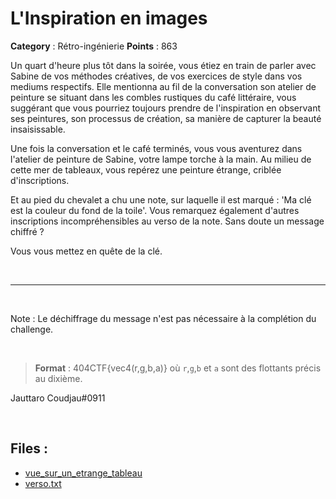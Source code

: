 # L'Inspiration en images

**Category** : Rétro-ingénierie
**Points** : 863

Un quart d'heure plus tôt dans la soirée, vous étiez en train de parler avec Sabine de vos méthodes créatives, de vos exercices de style dans vos mediums respectifs. Elle mentionna au fil de la conversation son atelier de peinture se situant dans les combles rustiques du café littéraire, vous suggérant que vous pourriez toujours prendre de l'inspiration en observant ses peintures, son processus de création, sa manière de capturer la beauté insaisissable.

Une fois la conversation et le café terminés, vous vous aventurez dans l'atelier de peinture de Sabine, votre lampe torche à la main. Au milieu de cette mer de tableaux, vous repérez une peinture étrange, criblée d'inscriptions. 

Et au pied du chevalet a chu une note, sur laquelle il est marqué : 'Ma clé est la couleur du fond de la toile'. Vous remarquez également d'autres inscriptions incompréhensibles au verso de la note. Sans doute un message chiffré ?

Vous vous mettez en quête de la clé.

<p class="space">&nbsp;</p>

***  

<p class="space">&nbsp;</p>

Note : Le déchiffrage du message n'est pas nécessaire à la complétion du challenge.

<p class="space">&nbsp;</p>

> **Format** : 404CTF{vec4(r,g,b,a)} où `r`,`g`,`b` et `a` sont des flottants précis au dixième.

<div class="author">Jauttaro Coudjau#0911</div>

<p class="space">&nbsp;</p>

## Files : 
 - [vue_sur_un_etrange_tableau](./vue_sur_un_etrange_tableau)
 - [verso.txt](./verso.txt)


